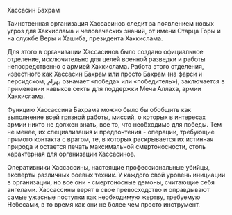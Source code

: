 Хассасин Бахрам

Таинственная организация Хассасинов следит за появлением новых угроз для Хаккислама и человеческих знаний, от имени Старца Горы и на службе Веры и Хашиба, президента Хаккислама.

Для этого в организации Хассасинов было создано официальное отделение, исключительно для целей военной разведки и работы непосредственно с армией Хаккислама. Работа этого отделения, известного как Хассасин Бахрам или просто Бахрам \(на фарси и персидском, بهرام означает «победа» или «победитель»\), заключается в применении навыков секты для поддержки Меча Аллаха, армии Хаккислама.

Функцию Хассассина Бахрама можно было бы обобщить как выполнение всей грязной работы, миссий, о которых в интересах армии никто не должен знать, все то, что необходимо для победы. Тем не менее, их специализация и предпочтения - операции, требующие прямого контакта с врагом, те, в которых раскрывается их истинная природа и остается печать максимальной смертоносности, столь характерная для организации Хассасинов.

Оперативники Хассассины, настоящие профессиональные убийцы, эксперты различных боевых техник. У каждого свой уровень инициации в организации, но все они - смертоносные демоны, считающие себя ангелами. Хассассины верят в свое превосходство и оправдывают самые ужасные поступки как необходимую жертву, требуемую Небесами, в то время как они не более чем просто инструмент.

